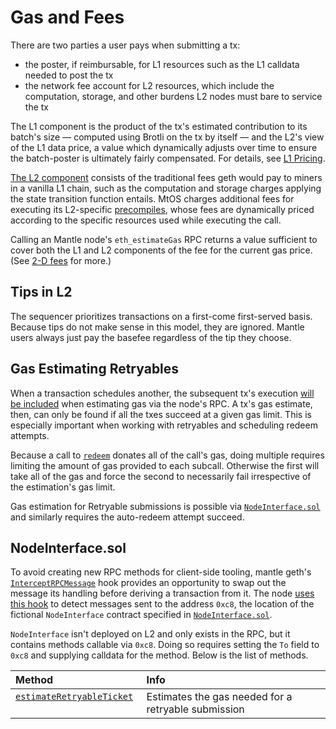 # Gas and Fees
There are two parties a user pays when submitting a tx:

- the poster, if reimbursable, for L1 resources such as the L1 calldata needed to post the tx
- the network fee account for L2 resources, which include the computation, storage, and other burdens L2 nodes must bare to service the tx

The L1 component is the product of the tx's estimated contribution to its batch's size — computed using Brotli on the tx by itself — and the L2's view of the L1 data price, a value which dynamically adjusts over time to ensure the batch-poster is ultimately fairly compensated. For details, see [L1 Pricing](mtos.md#l1pricingstate).

[The L2 component](mtos.md#l2pricingstate) consists of the traditional fees geth would pay to miners in a vanilla L1 chain, such as the computation and storage charges applying the state transition function entails. MtOS charges additional fees for executing its L2-specific [precompiles](precompiles.md), whose fees are dynamically priced according to the specific resources used while executing the call.

Calling an Mantle node's `eth_estimateGas` RPC returns a value sufficient to cover both the L1 and L2 components of the fee for the current gas price. (See [2-D fees](https://medium.com/mantlenetwork/understanding-mantle-2-dimensional-fees-fd1d582596c9) for more.)

[drop_l1_link]: https://github.com/mantlenetworkio/mantle/blob/2ba6d1aa45abcc46c28f3d4f560691ce5a396af8/mtos/l1pricing/l1pricing.go#L232

## Tips in L2
The sequencer prioritizes transactions on a first-come first-served basis. Because tips do not make sense in this model, they are ignored. Mantle users always just pay the basefee regardless of the tip they choose.

## Gas Estimating Retryables
When a transaction schedules another, the subsequent tx's execution [will be included][estimation_inclusion_link] when estimating gas via the node's RPC. A tx's gas estimate, then, can only be found if all the txes succeed at a given gas limit. This is especially important when working with retryables and scheduling redeem attempts.

Because a call to [`redeem`](precompiles.md#MtRetryableTx) donates all of the call's gas, doing multiple requires limiting the amount of gas provided to each subcall. Otherwise the first will take all of the gas and force the second to necessarily fail irrespective of the estimation's gas limit.

Gas estimation for Retryable submissions is possible via [`NodeInterface.sol`][node_interface_link] and similarly requires the auto-redeem attempt succeed.

[estimation_inclusion_link]: https://github.com/mantlenetwork/go-ethereum/blob/edf6a19157606070b6a6660c8decc513e2408cb7/internal/ethapi/api.go#L955
[node_interface_link]: https://github.com/mantlenetworkio/mantle/blob/master/solgen/src/node-interface/NodeInterface.sol

## NodeInterface.sol
To avoid creating new RPC methods for client-side tooling, mantle geth's [`InterceptRPCMessage`][InterceptRPCMessage_link] hook provides an opportunity to swap out the message its handling before deriving a transaction from it. The node [uses this hook][use_hook_link] to detect messages sent to the address `0xc8`, the location of the fictional `NodeInterface` contract specified in [`NodeInterface.sol`][node_interface_link].

`NodeInterface` isn't deployed on L2 and only exists in the RPC, but it contains methods callable via `0xc8`. Doing so requires setting the `To` field to `0xc8` and supplying calldata for the method. Below is the list of methods.

| Method                                                           | Info                                                |
|:-----------------------------------------------------------------|:----------------------------------------------------|
| [`estimateRetryableTicket`][estimateRetryableTicket_link] &nbsp; | Estimates the gas needed for a retryable submission |

[InterceptRPCMessage_link]: https://github.com/mantlenetwork/go-ethereum/blob/f31341b3dfa987719b012bc976a6f4fe3b8a1221/internal/ethapi/api.go#L929
[use_hook_link]: https://github.com/mantlenetworkio/mantle/blob/57e03322926f796f75a21f8735cc64ea0a2d11c3/mtstate/node-interface.go#L17
[estimateRetryableTicket_link]: https://github.com/mantlenetworkio/mantle/blob/8ab1d6730164e18d0ca1bd5635ca12aadf36a640/solgen/src/node_interface/NodeInterface.sol#L21
